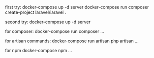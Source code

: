 first try:
docker-compose up -d server
docker-compose run composer create-project laravel/laravel .

second try:
docker-compose up -d server

for composer:
docker-compose run composer ...

for artisan commands:
docker-compose run artisan php artisan ...

for npm 
docker-compose npm ...